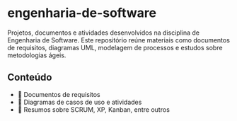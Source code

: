 # engenharia-de-software
Projetos, documentos e atividades desenvolvidos na disciplina de Engenharia de Software.
Este repositório reúne materiais como documentos de requisitos, diagramas UML, modelagem de processos e estudos sobre metodologias ágeis.

## Conteúdo
- 📄 Documentos de requisitos
- 🧩 Diagramas de casos de uso e atividades
- 📌 Resumos sobre SCRUM, XP, Kanban, entre outros
